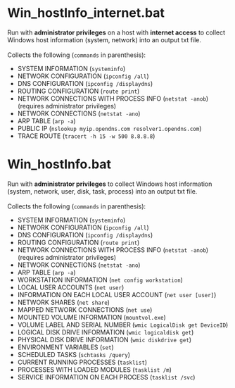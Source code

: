 # Win_hostInfo_internet.bat
Run with **administrator privileges** on a host with **internet access** to collect Windows host information (system, network) into an output txt file.<br><br>
Collects the following (`commands` in parenthesis):
- SYSTEM INFORMATION (`systeminfo`) 
- NETWORK CONFIGURATION (`ipconfig /all`) 
- DNS CONFIGURATION (`ipconfig /displaydns`) 
- ROUTING CONFIGURATION (`route print`) 
- NETWORK CONNECTIONS WITH PROCESS INFO (`netstat -anob`) (requires administrator privileges)
- NETWORK CONNECTIONS (`netstat -ano`) 
- ARP TABLE (`arp -a`)
- PUBLIC IP (`nslookup myip.opendns.com resolver1.opendns.com`) 
- TRACE ROUTE (`tracert -h 15 -w 500 8.8.8.8`) 

# Win_hostInfo.bat
Run with **administrator privileges** to collect Windows host information (system, network, user, disk, task, process) into an output txt file.<br><br>
Collects the following (`commands` in parenthesis):
- SYSTEM INFORMATION (`systeminfo`) 
- NETWORK CONFIGURATION (`ipconfig /all`) 
- DNS CONFIGURATION (`ipconfig /displaydns`) 
- ROUTING CONFIGURATION (`route print`) 
- NETWORK CONNECTIONS WITH PROCESS INFO (`netstat -anob`) (requires administrator privileges)
- NETWORK CONNECTIONS (`netstat -ano`) 
- ARP TABLE (`arp -a`) 
- WORKSTATION INFORMATION (`net config workstation`) 
- LOCAL USER ACCOUNTS (`net user`) 
- INFORMATION ON EACH LOCAL USER ACCOUNT (`net user [user]`) 
- NETWORK SHARES (`net share`) 
- MAPPED NETWORK CONNECTIONS (`net use`) 
- MOUNTED VOLUME INFORMATION (`mountvol.exe`) 
- VOLUME LABEL AND SERIAL NUMBER (`wmic LogicalDisk get DeviceID`) 
- LOGICAL DISK DRIVE INFORMATION (`wmic logicaldisk get`) 
- PHYSICAL DISK DRIVE INFORMATION (`wmic diskdrive get`) 
- ENVIRONMENT VARIABLES (`set`) 
- SCHEDULED TASKS (`schtasks /query`) 
- CURRENT RUNNING PROCESSES (`tasklist`) 
- PROCESSES WITH LOADED MODULES (`tasklist /m`) 
- SERVICE INFORMATION ON EACH PROCESS (`tasklist /svc`) 
